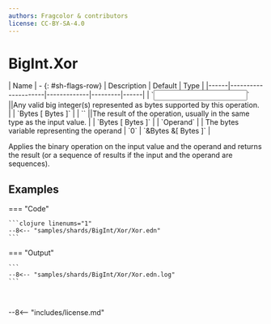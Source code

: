 ```yaml
---
authors: Fragcolor & contributors
license: CC-BY-SA-4.0
---
```



# BigInt.Xor

<div class="sh-parameters" markdown="1">
| Name | - {: #sh-flags-row} | Description | Default | Type |
|------|---------------------|-------------|---------|------|
| `<input>` ||Any valid big integer(s) represented as bytes supported by this operation. | | `Bytes [ Bytes ]` |
| `<output>` ||The result of the operation, usually in the same type as the input value. | | `Bytes [ Bytes ]` |
| `Operand` |  | The bytes variable representing the operand | `0` | `&Bytes &[ Bytes ]` |

</div>

Applies the binary operation on the input value and the operand and returns the result (or a sequence of results if the input and the operand are sequences).

## Examples

=== "Code"

    ```clojure linenums="1"
    --8<-- "samples/shards/BigInt/Xor/Xor.edn"
    ```

=== "Output"

    ```
    --8<-- "samples/shards/BigInt/Xor/Xor.edn.log"
    ```
&nbsp;

--8<-- "includes/license.md"
